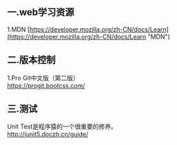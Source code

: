 ## 一.web学习资源  
1.MDN [https://developer.mozilla.org/zh-CN/docs/Learn](https://developer.mozilla.org/zh-CN/docs/Learn "MDN")

## 二.版本控制  
1.Pro Git中文版（第二版）  
https://progit.bootcss.com/

## 三.测试  
Unit Test是程序猿的一个很重要的修养。  
http://junit5.doczh.cn/guide/
